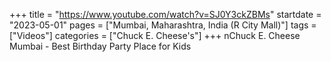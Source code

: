 +++
title = "https://www.youtube.com/watch?v=SJ0Y3ckZBMs"
startdate = "2023-05-01"
pages = ["Mumbai, Maharashtra, India (R City Mall)"]
tags = ["Videos"]
categories = ["Chuck E. Cheese's"]
+++
nChuck E. Cheese Mumbai - Best Birthday Party Place for Kids
